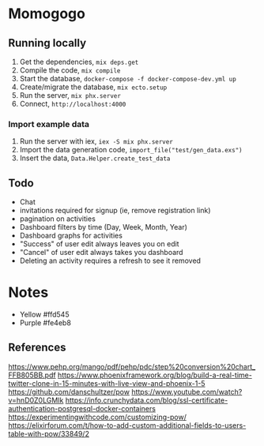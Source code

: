 # Momogogo

## Running locally

1. Get the dependencies, `mix deps.get`
2. Compile the code, `mix compile`
3. Start the database, `docker-compose -f docker-compose-dev.yml up`
4. Create/migrate the database, `mix ecto.setup`
5. Run the server, `mix phx.server`
6. Connect, `http://localhost:4000`

### Import example data

1. Run the server with iex, `iex -S mix phx.server`
2. Import the data generation code, `import_file("test/gen_data.exs")`
3. Insert the data, `Data.Helper.create_test_data`


## Todo

* Chat
* invitations required for signup (ie, remove registration link)
* pagination on activities
* Dashboard filters by time (Day, Week, Month, Year)
* Dashboard graphs for activities
* "Success" of user edit always leaves you on edit
* "Cancel" of user edit always takes you dashboard
* Deleting an activity requires a refresh to see it removed

# Notes

- Yellow  #ffd545
- Purple  #fe4eb8

## References

https://www.pehp.org/mango/pdf/pehp/pdc/step%20conversion%20chart_FFB805BB.pdf
https://www.phoenixframework.org/blog/build-a-real-time-twitter-clone-in-15-minutes-with-live-view-and-phoenix-1-5
https://github.com/danschultzer/pow
https://www.youtube.com/watch?v=hnD0Z0LGMIk
https://info.crunchydata.com/blog/ssl-certificate-authentication-postgresql-docker-containers
https://experimentingwithcode.com/customizing-pow/
https://elixirforum.com/t/how-to-add-custom-additional-fields-to-users-table-with-pow/33849/2
